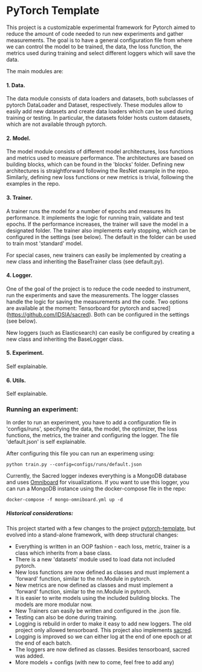 # PyTorch Template

This project is a customizable experimental framework for Pytorch aimed to reduce the amount of code needed to run new experiments and gather measurements.
The goal is to have a general configuration file from where we can control the model to be trained, the data, the loss function, the metrics used during training and select different loggers which will save the data.

The main modules are:

#### 1. Data.

The data module consists of data loaders and datasets, both subclasses of pytorch DataLoader and Dataset, respectively.
These modules allow to easily add new datasets and create data loaders which can be used during training or testing.
In particular, the datasets folder hosts custom datasets, which are not available through pytorch.

#### 2. Model.

The model module consists of different model architectures, loss functions and metrics used to measure performance.
The architectures are based on building blocks, which can be found in the 'blocks' folder.
Defining new architectures is straightforward following the ResNet example in the repo.
Similarly, defining new loss functions or new metrics is trivial, following the examples in the repo.

#### 3. Trainer.

A trainer runs the model for a number of epochs and measures its performance.
It implements the logic for running train, validate and test epochs.
If the performance increases, the trainer will save the model in a designated folder.
The trainer also implements early stopping, which can be configured in the settings (see below).
The default in the folder can be used to train most 'standard' model.

For special cases, new trainers can easily be implemented by creating a new class and inheriting the BaseTrainer class (see default.py).

#### 4. Logger.

One of the goal of the project is to reduce the code needed to instrument, run the experiments and save the measurements.
The logger classes handle the logic for saving the measurements and the code.
Two options are available at the moment: Tensorboard for pytorch and sacred](https://github.com/IDSIA/sacred).
Both can be configured in the settings (see below).

New loggers (such as Elasticsearch) can easily be configured by creating a new class and inheriting the BaseLogger class.

#### 5. Experiment.

Self explainable.


#### 6. Utils.

Self explainable.


### Running an experiment:

In order to run an experiment, you have to add a configuration file in 'configs/runs', specifying the data, the model, the optimizer, the loss functions, the metrics, the trainer and configuring the logger.
The file 'default.json' is self explainable.

After configuring this file you can run an experimeng using:
```
python train.py --config=configs/runs/default.json
```

Currently, the Sacred logger indexes everything is a MongoDB database and uses [Omniboard](https://vivekratnavel.github.io/omniboard/#/) for visualizations.
If you want to use this logger, you can run a MongoDB instance using the docker-compose file in the repo:

```
docker-compose -f mongo-omniboard.yml up -d
```




##### Historical considerations:

This project started with a few changes to the project [pytorch-template](https://github.com/victoresque/pytorch-template), but evolved into a stand-alone framework, with deep structural changes:

* Everything is written in an OOP fashion - each loss, metric, trainer is a class which inherits from a base class.
* There is a new 'datasets' module used to load data not included pytorch.
* New loss functions are now defined as classes and must implement a 'forward' function, similar to the nn.Module in pytorch.
* New metrics are now defined as classes and must implement a 'forward' function, similar to the nn.Module in pytorch.
* It is easier to write models using the included building blocks. The models are more modular now.
* New Trainers can easily be written and configured in the .json file.
* Testing can also be done during training.
* Logging is rebuild in order to make it easy to add new loggers. The old project only allowed tensorboard. This project also implements [sacred](https://github.com/IDSIA/sacred).
* Logging is improved so we can either log at the end of one epoch or at the end of each batch.
* The loggers are now defined as classes. Besides tensorboard, sacred was added.
* More models + configs (with new to come, feel free to add any)
